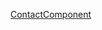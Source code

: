 
[ContactComponent](https://docs.google.com/document/d/1rbAeuXh_PI_NVmz8EOyCAs-1zAANd0fmT6rAxTuugBg/edit?tab=t.0#heading=h.5l64qfprnit3)